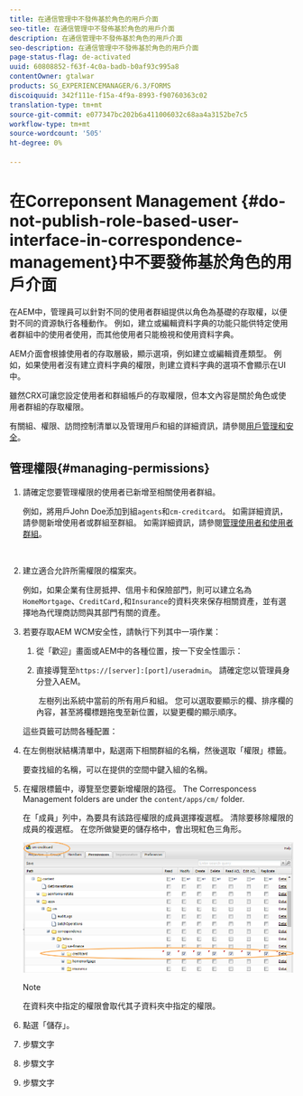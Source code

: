 ```yaml
---
title: 在通信管理中不發佈基於角色的用戶介面
seo-title: 在通信管理中不發佈基於角色的用戶介面
description: 在通信管理中不發佈基於角色的用戶介面
seo-description: 在通信管理中不發佈基於角色的用戶介面
page-status-flag: de-activated
uuid: 60808852-f63f-4c0a-badb-b0af93c995a8
contentOwner: gtalwar
products: SG_EXPERIENCEMANAGER/6.3/FORMS
discoiquuid: 342f111e-f15a-4f9a-8993-f90760363c02
translation-type: tm+mt
source-git-commit: e077347bc202b6a411006032c68aa4a3152be7c5
workflow-type: tm+mt
source-wordcount: '505'
ht-degree: 0%

---
```



# 在Correponsent Management {#do-not-publish-role-based-user-interface-in-correspondence-management}中不要發佈基於角色的用戶介面

在AEM中，管理員可以針對不同的使用者群組提供以角色為基礎的存取權，以便對不同的資源執行各種動作。 例如，建立或編輯資料字典的功能只能供特定使用者群組中的使用者使用，而其他使用者只能檢視和使用資料字典。

AEM介面會根據使用者的存取層級，顯示選項，例如建立或編輯資產類型。 例如，如果使用者沒有建立資料字典的權限，則建立資料字典的選項不會顯示在UI中。

雖然CRX可讓您設定使用者和群組帳戶的存取權限，但本文內容是關於角色或使用者群組的存取權限。

有關組、權限、訪問控制清單以及管理用戶和組的詳細資訊，請參閱[用戶管理和安全](/help/sites-administering/security.md)。

## 管理權限{#managing-permissions}

1. 請確定您要管理權限的使用者已新增至相關使用者群組。

   例如，將用戶John Doe添加到組`agents`和`cm-creditcard`。 如需詳細資訊，請參閱新增使用者或群組至群組。 如需詳細資訊，請參閱[管理使用者和使用者群組](/help/communities/users.md)。

   ![]()

1. 建立適合允許所需權限的檔案夾。

   例如，如果企業有住房抵押、信用卡和保險部門，則可以建立名為`HomeMortgage`、`CreditCard,`和`Insurance`的資料夾來保存相關資產，並有選擇地為代理商訪問與其部門有關的資產。

1. 若要存取AEM WCM安全性，請執行下列其中一項作業：

   1. 從「歡迎」畫面或AEM中的各種位置，按一下安全性圖示：

   1. 直接導覽至`https://[server]:[port]/useradmin`。 請確定您以管理員身分登入AEM。

      ![]()
   左樹列出系統中當前的所有用戶和組。 您可以選取要顯示的欄、排序欄的內容，甚至將欄標題拖曳至新位置，以變更欄的顯示順序。

   這些頁籤可訪問各種配置：

1. 在左側樹狀結構清單中，點選兩下相關群組的名稱，然後選取「權限」標籤。

   要查找組的名稱，可以在提供的空間中鍵入組的名稱。

1. 在權限標籤中，導覽至您要新增權限的路徑。 The Corresponcess Management folders are under the `content/apps/cm/` folder.

   在「成員」列中，為要具有該路徑權限的成員選擇複選框。 清除要移除權限的成員的複選框。 在您所做變更的儲存格中，會出現紅色三角形。

   ![useradmin-creditcard](assets/useradmin-creditcard.png)

   >[!NOTE]
   >
   >在資料夾中指定的權限會取代其子資料夾中指定的權限。

1. 點選「儲存」。
1. 步驟文字
1. 步驟文字
1. 步驟文字

